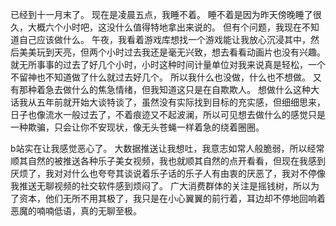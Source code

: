   已经到十一月末了。
  现在是凌晨五点，我睡不着。
  睡不着是因为昨天傍晚睡了很久，大概六个小时吧，这没什么值得特地拿出来说的。
  但有个问题，我现在不知道自己应该做什么。
  午夜，我看着游戏库想找一个游戏能让我放心沉浸其中，然后美美玩到天亮，但两个小时过去我还是毫无兴致，想去看看动画片也没有兴趣。
  就无所事事的过去了好几个小时，小时这种时间计量单位对我来说真是轻松，一个不留神也不知道做了什么就过去好几个。
  所以我什么也没做，什么也不想做。
  又有那种着急去做什么的焦急情绪，但我知道这只是在自欺欺人。
  想做什么这种大话我从五年前就开始大谈特谈了，虽然没有实际找到目标的充实感，但细细思来，日子也像流水一般过去了，不着痕迹又不起波澜，所以可见想去做什么的感觉只是一种欺骗，只会让你不安现状，像无头苍蝇一样着急的绕着圈圈。
  
  b站实在让我感觉恶心了。
  大数据推送让我想吐，我意志如常人般脆弱，所以经常顺其自然的被推送各种乐子美女视频，我也就顺其自然的点开看看，但现在我感到厌烦了，我对对什么也夸夸其谈说着乐子话的乐子人有由衷的厌恶了，我对不停像我推送无聊视频的社交软件感到烦闷了。
  广大消费群体的关注是摇钱树，所以为了资本，他们无所不用其极了，我只是在小心翼翼的前行着，耳边却不停地回响着恶魔的喃喃低语，真的无聊至极。
  